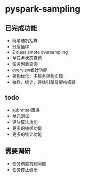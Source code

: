 # pyspark-sampling

## 已完成功能

- 简单随机抽样
- 分层抽样
- 2 class smote oversampling
- 单任务状态查询
- 任务列表查询
- overview统计功能
- 架构优化，多服务架构实现
- 抽样、统计、评估引擎及架构搭建

## todo

- submitter跟进
- 单元测试
- 评估算法功能
- 更多的抽样功能
- 更多的统计功能

## 需要调研

- 任务调度机制问题
- 任务停止调研
